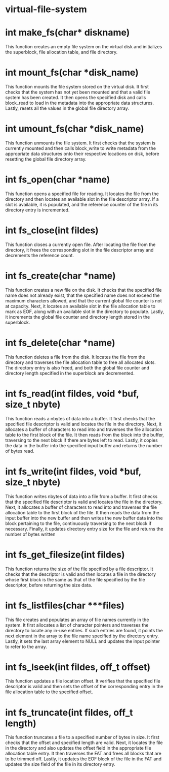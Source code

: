 # virtual-file-system

# int make_fs(char* diskname)
This function creates an empty file system on the virtual disk and initializes the superblock, file allocation table, and file directory.

# int mount_fs(char *disk_name)
This function mounts the file system stored on the virtual disk. It first checks that the system has not yet been mounted and that a valid file system has been created. It then opens the specified disk and calls block_read to load in the metadata into the appropriate data structures. Lastly, resets all the values in the global file directory array.

# int umount_fs(char *disk_name)
This function unmounts the file system. It first checks that the system is currently mounted and then calls block_write to write metadata from the appropriate data structures onto their respective locations on disk, before resetting the global file directory array.

# int fs_open(char *name)
This function opens a specified file for reading. It locates the file from the directory and then locates an available slot in the file descriptor array. If a slot is available, it is populated, and the reference counter of the file in its directory entry is incremented.

# int fs_close(int fildes)
This function closes a currently open file. After locating the file from the directory, it frees the corresponding slot in the file descriptor array and decrements the reference count.

# int fs_create(char *name)
This function creates a new file on the disk. It checks that the specified file name does not already exist, that the specified name does not exceed the maximum characters allowed, and that the current global file counter is not at capacity. Next, it locates an available slot in the file allocation table to mark as EOF, along with an available slot in the directory to populate. Lastly, it increments the global file counter and directory length stored in the superblock.

# int fs_delete(char *name)
This function deletes a file from the disk. It locates the file from the directory and traverses the file allocation table to free all allocated slots. The directory entry is also freed, and both the global file counter and directory length specified in the superblock are decremented.

# int fs_read(int fildes, void *buf, size_t nbyte)
This function reads a nbytes of data into a buffer. It first checks that the specified file descriptor is valid and locates the file in the directory.  Next, it allocates a buffer of characters to read into and traverses the file allocation table to the first block of the file. It then reads from the block into the buffer, traversing to the next block if there are bytes left to read. Lastly, it copies the data in the buffer into the specified input buffer and returns the number of bytes read.

# int fs_write(int fildes, void *buf, size_t nbyte)
This function writes nbytes of data into a file from a buffer. It first checks that the specified file descriptor is valid and locates the file in the directory.  Next, it allocates a buffer of characters to read into and traverses the file allocation table to the first block of the file. It then reads the data from the input buffer into the new buffer and then writes the new buffer data into the block pertaining to the file, continuously traversing to the next block if necessary. Finally, it updates directory entry size for the file and returns the number of bytes written

# int fs_get_filesize(int fildes)
This function returns the size of the file specified by a file descriptor. It checks that the descriptor is valid and then locates a file in the directory whose first block is the same as that of the file specified by the file descriptor, before returning the size data.

# int fs_listfiles(char ***files)
This file creates and populates an array of file names currently in the system. It first allocates a list of character pointers and traverses the directory to locate any in-use entries. If such entries are found, it points the next element in the array to the file name specified by the directory entry. Lastly, it sets the last array element to NULL and updates the input pointer to refer to the array.

# int fs_lseek(int fildes, off_t offset)
This function updates a file location offset. It verifies that the specified file descriptor is valid and then sets the offset of the corresponding entry in the file allocation table to the specified offset.

# int fs_truncate(int fildes, off_t length)
This function truncates a file to a specified number of bytes in size. It first checks that  the offset and specified length are valid. Next, it locates the file in the directory and also updates the offset field in the appropriate file allocation table entry. It then traverses the FAT and frees all blocks that are to be trimmed off. Lastly, it updates the EOF block of the file in the FAT and updates the size field of the file in its directory entry.
